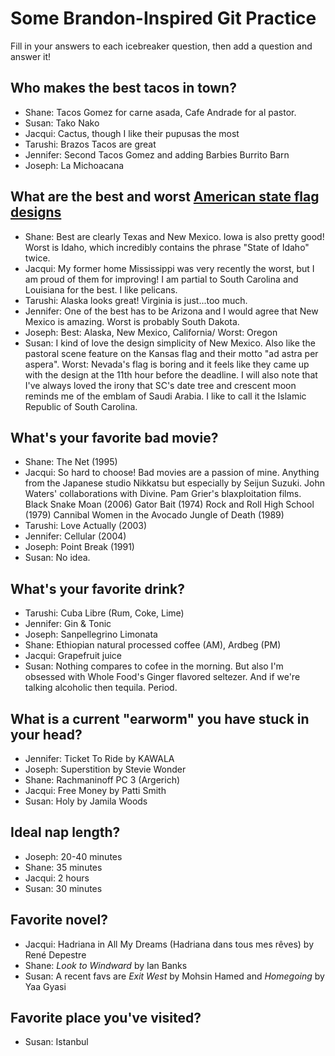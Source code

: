 # Some Brandon-Inspired Git Practice
Fill in your answers to each icebreaker question, then add a question and answer it!

## Who makes the best tacos in town? 
* Shane: Tacos Gomez for carne asada, Cafe Andrade for al pastor.
* Susan: Tako Nako 
* Jacqui: Cactus, though I like their pupusas the most
* Tarushi: Brazos Tacos are great
* Jennifer: Second Tacos Gomez and adding Barbies Burrito Barn
* Joseph: La Michoacana

## What are the best and worst [American state flag designs](https://en.wikipedia.org/wiki/Flags_of_the_U.S._states_and_territories)
* Shane: Best are clearly Texas and New Mexico. Iowa is also pretty good! Worst is Idaho, which incredibly contains the phrase "State of Idaho" twice. 
* Jacqui: My former home Mississippi was very recently the worst, but I am proud of them for improving! I am partial to South Carolina and Louisiana for the best. I like pelicans. 
* Tarushi: Alaska looks great! Virginia is just...too much.
* Jennifer: One of the best has to be Arizona and I would agree that New Mexico is amazing. Worst is probably South Dakota. 
* Joseph: Best: Alaska, New Mexico, California/  Worst: Oregon
* Susan: I kind of love the design simplicity of New Mexico. Also like the pastoral scene feature on the Kansas flag and their motto "ad astra per aspera". Worst: Nevada's flag is boring and it feels like they came up with the design at the 11th hour before the deadline. I will also note that I've always loved the irony that SC's date tree and crescent moon reminds me of the emblam of Saudi Arabia. I like to call it the Islamic Republic of South Carolina. 

## What's your favorite bad movie?
* Shane: The Net (1995)
* Jacqui: So hard to choose! Bad movies are a passion of mine. Anything from the Japanese studio Nikkatsu but especially by Seijun Suzuki. John Waters' collaborations with Divine. Pam Grier's blaxploitation films. Black Snake Moan (2006) Gator Bait (1974) Rock and Roll High School (1979) Cannibal Women in the Avocado Jungle of Death (1989) 
* Tarushi: Love Actually (2003)
* Jennifer: Cellular (2004)
* Joseph: Point Break (1991)
* Susan: No idea. 


## What's your favorite drink?
* Tarushi: Cuba Libre (Rum, Coke, Lime)
* Jennifer: Gin & Tonic 
* Joseph: Sanpellegrino Limonata
* Shane: Ethiopian natural processed coffee (AM), Ardbeg (PM)
* Jacqui: Grapefruit juice 
* Susan: Nothing compares to cofee in the morning. But also I'm obsessed with Whole Food's Ginger flavored seltezer. And if we're talking alcoholic then tequila. Period. 

## What is a current "earworm" you have stuck in your head?
* Jennifer: Ticket To Ride by KAWALA 
* Joseph: Superstition by Stevie Wonder
* Shane: Rachmaninoff PC 3 (Argerich)
* Jacqui: Free Money by Patti Smith 
* Susan: Holy by Jamila Woods

## Ideal nap length?
* Joseph: 20-40 minutes
* Shane: 35 minutes
* Jacqui: 2 hours 
* Susan: 30 minutes

## Favorite novel? 
* Jacqui: Hadriana in All My Dreams (Hadriana dans tous mes rêves) by René Depestre 
* Shane: *Look to Windward* by Ian Banks
* Susan: A recent favs are *Exit West* by Mohsin Hamed and *Homegoing* by Yaa Gyasi

## Favorite place you've visited? 
* Susan: Istanbul